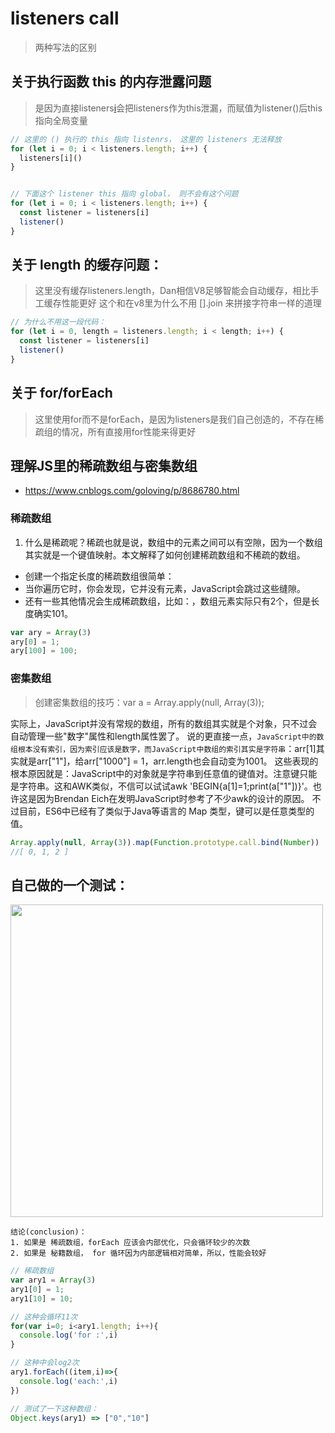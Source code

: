 # listeners call
> 两种写法的区别

## 关于执行函数 this 的内存泄露问题
> 是因为直接listeners[i]()会把listeners作为this泄漏，而赋值为listener()后this指向全局变量
```js
// 这里的 () 执行的 this 指向 listenrs， 这里的 listeners 无法释放
for (let i = 0; i < listeners.length; i++) {
  listeners[i]()
}


// 下面这个 listener this 指向 global， 则不会有这个问题
for (let i = 0; i < listeners.length; i++) {
  const listener = listeners[i]
  listener()
}
```

## 关于 length 的缓存问题：
> 这里没有缓存listeners.length，Dan相信V8足够智能会自动缓存，相比手工缓存性能更好
> 这个和在v8里为什么不用 [].join 来拼接字符串一样的道理
```js
// 为什么不用这一段代码：
for (let i = 0, length = listeners.length; i < length; i++) {
  const listener = listeners[i]
  listener()
}
```


## 关于 for/forEach
> 这里使用for而不是forEach，是因为listeners是我们自己创造的，不存在稀疏组的情况，所有直接用for性能来得更好



## 理解JS里的稀疏数组与密集数组
+ https://www.cnblogs.com/goloving/p/8686780.html

### 稀疏数组
1. 什么是稀疏呢？稀疏也就是说，数组中的元素之间可以有空隙，因为一个数组其实就是一个键值映射。本文解释了如何创建稀疏数组和不稀疏的数组。

- 创建一个指定长度的稀疏数组很简单：
- 当你遍历它时，你会发现，它并没有元素，JavaScript会跳过这些缝隙。
- 还有一些其他情况会生成稀疏数组，比如：，数组元素实际只有2个，但是长度确实101。
```js
var ary = Array(3)
ary[0] = 1;
ary[100] = 100;
```

### 密集数组
> 创建密集数组的技巧：var a = Array.apply(null, Array(3));

实际上，JavaScript并没有常规的数组，所有的数组其实就是个对象，只不过会自动管理一些"数字"属性和length属性罢了。
说的更直接一点，`JavaScript中的数组根本没有索引，因为索引应该是数字，而JavaScript中数组的索引其实是字符串`：arr[1]其实就是arr["1"]，给arr["1000"] = 1，arr.length也会自动变为1001。
这些表现的根本原因就是：JavaScript中的对象就是字符串到任意值的键值对。注意键只能是字符串。这和AWK类似，不信可以试试awk 'BEGIN{a[1]=1;print(a["1"])}'。也许这是因为Brendan Eich在发明JavaScript时参考了不少awk的设计的原因。
不过目前，ES6中已经有了类似于Java等语言的 Map 类型，键可以是任意类型的值。

```js
Array.apply(null, Array(3)).map(Function.prototype.call.bind(Number))
//[ 0, 1, 2 ]
```


## 自己做的一个测试：
<img width="500" src="https://ws4.sinaimg.cn/large/006tNbRwly1fxumwzugvrj30xo0u0dku.jpg"/>


~~~
结论(conclusion)：
1. 如果是 稀疏数组，forEach 应该会内部优化，只会循环较少的次数
2. 如果是 秘籍数组， for 循环因为内部逻辑相对简单，所以，性能会较好
~~~

```js
// 稀疏数组
var ary1 = Array(3)
ary1[0] = 1;
ary1[10] = 10;

// 这种会循环11次
for(var i=0; i<ary1.length; i++){
  console.log('for :',i)
}

// 这种中会log2次
ary1.forEach((item,i)=>{
  console.log('each:',i)
})

// 测试了一下这种数组：
Object.keys(ary1) => ["0","10"]
```


